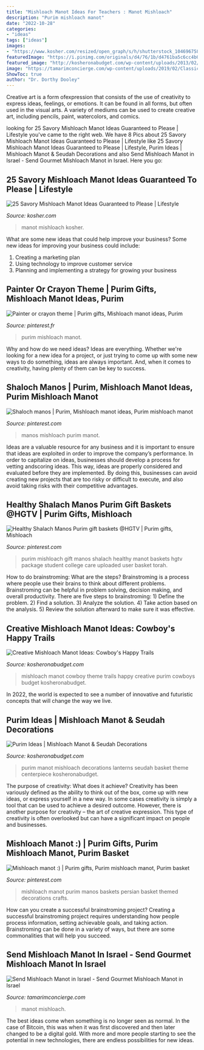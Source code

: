 ```yaml
---
title: "Mishloach Manot Ideas For Teachers : Manot Mishloach"
description: "Purim mishloach manot"
date: "2022-10-28"
categories:
- "ideas"
tags: ["ideas"]
images:
- "https://www.kosher.com/resized/open_graph/s/h/shutterstock_1046967587.jpg"
featuredImage: "https://i.pinimg.com/originals/d4/76/1b/d4761ba5c6cc4b07e742a9d8d14c2594.jpg"
featured_image: "http://kosheronabudget.com/wp-content/uploads/2013/02/Cowboy-Mishloach-Manot.jpg"
image: "https://tamarimconcierge.com/wp-content/uploads/2019/02/Classic-mishloach-manot-new-1-1959x2048.jpg"
ShowToc: true
author: "Dr. Dorthy Dooley"
---
```



Creative art is a form ofexpression that consists of the use of creativity to express ideas, feelings, or emotions. It can be found in all forms, but often used in the visual arts. A variety of mediums can be used to create creative art, including pencils, paint, watercolors, and comics.

	

		
looking for 25 Savory Mishloach Manot Ideas Guaranteed to Please | Lifestyle you've came to the right web. We have 8 Pics about 25 Savory Mishloach Manot Ideas Guaranteed to Please | Lifestyle like 25 Savory Mishloach Manot Ideas Guaranteed to Please | Lifestyle, Purim Ideas | Mishloach Manot &amp; Seudah Decorations and also Send Mishloach Manot in Israel - Send Gourmet Mishloach Manot in Israel. Here you go:
		
    
## 25 Savory Mishloach Manot Ideas Guaranteed To Please | Lifestyle

<img loading=lazy src="https://www.kosher.com/resized/open_graph/s/h/shutterstock_1046967587.jpg" onerror="this.onerror=null;this.src='https://tse1.mm.bing.net/th?id=OIP.1ZMDZOVR0wVlXNAqpTIaKAHaHa&amp;pid=15.1';" alt="25 Savory Mishloach Manot Ideas Guaranteed to Please | Lifestyle">

_Source: kosher.com_

>manot mishloach kosher. 

	

What are some new ideas that could help improve your business?
Some new ideas for improving your business could include: 
1. Creating a marketing plan 
2. Using technology to improve customer service 
3. Planning and implementing a strategy for growing your business 

    
## Painter Or Crayon Theme | Purim Gifts, Mishloach Manot Ideas, Purim

<img loading=lazy src="https://i.pinimg.com/736x/d2/0b/5b/d20b5bfa1930ba58d622674b8d12ac97--purim--cooking-ideas.jpg" onerror="this.onerror=null;this.src='https://tse1.mm.bing.net/th?id=OIP.7CYj6pe7yX9WAi7PiR3mhgHaJ4&amp;pid=15.1';" alt="Painter or crayon theme | Purim gifts, Mishloach manot ideas, Purim">

_Source: pinterest.fr_

>purim mishloach manot. 

	

Why and how do we need ideas?
Ideas are everything. Whether we're looking for a new idea for a project, or just trying to come up with some new ways to do something, ideas are always important. And, when it comes to creativity, having plenty of them can be key to success.

    
## Shaloch Manos | Purim, Mishloach Manot Ideas, Purim Mishloach Manot

<img loading=lazy src="https://i.pinimg.com/originals/d4/76/1b/d4761ba5c6cc4b07e742a9d8d14c2594.jpg" onerror="this.onerror=null;this.src='https://tse1.mm.bing.net/th?id=OIP.aSJSt2aKQggJaOQO4KF3dAHaNJ&amp;pid=15.1';" alt="Shaloch manos | Purim, Mishloach manot ideas, Purim mishloach manot">

_Source: pinterest.com_

>manos mishloach purim manot. 

	

Ideas are a valuable resource for any business and it is important to ensure that ideas are exploited in order to improve the company’s performance. In order to capitalize on ideas, businesses should develop a process for vetting andscoring ideas. This way, ideas are properly considered and evaluated before they are implemented. By doing this, businesses can avoid creating new projects that are too risky or difficult to execute, and also avoid taking risks with their competitive advantages.

    
## Healthy Shalach Manos Purim Gift Baskets @HGTV | Purim Gifts, Mishloach

<img loading=lazy src="https://i.pinimg.com/originals/1e/f8/c2/1ef8c2be008401654e493726ebc489e9.jpg" onerror="this.onerror=null;this.src='https://tse4.mm.bing.net/th?id=OIP.rB2TOPzeWw6nXH-QFtEGswHaHU&amp;pid=15.1';" alt="Healthy Shalach Manos Purim gift baskets @HGTV | Purim gifts, Mishloach">

_Source: pinterest.com_

>purim mishloach gift manos shalach healthy manot baskets hgtv package student college care uploaded user basket torah. 

	

How to do brainstroming: What are the steps?
Brainstroming is a process where people use their brains to think about different problems. Brainstroming can be helpful in problem solving, decision making, and overall productivity. There are five steps to brainstroming: 1) Define the problem. 2) Find a solution. 3) Analyze the solution. 4) Take action based on the analysis. 5) Review the solution afterward to make sure it was effective.

    
## Creative Mishloach Manot Ideas: Cowboy&#039;s Happy Trails

<img loading=lazy src="http://kosheronabudget.com/wp-content/uploads/2013/02/Cowboy-Mishloach-Manot.jpg" onerror="this.onerror=null;this.src='https://tse1.mm.bing.net/th?id=OIP.b3ViocmwzrZkHHKiW161NAHaJ4&amp;pid=15.1';" alt="Creative Mishloach Manot Ideas: Cowboy&#039;s Happy Trails">

_Source: kosheronabudget.com_

>mishloach manot cowboy theme trails happy creative purim cowboys budget kosheronabudget. 

	

In 2022, the world is expected to see a number of innovative and futuristic concepts that will change the way we live.

    
## Purim Ideas | Mishloach Manot &amp; Seudah Decorations

<img loading=lazy src="http://kosheronabudget.com/wp-content/uploads/2012/02/lanterns.jpg" onerror="this.onerror=null;this.src='https://tse2.mm.bing.net/th?id=OIP.2pCmmZZeWqhuhxTI30UjbQHaJ7&amp;pid=15.1';" alt="Purim Ideas | Mishloach Manot &amp; Seudah Decorations">

_Source: kosheronabudget.com_

>purim manot mishloach decorations lanterns seudah basket theme centerpiece kosheronabudget. 

	

The purpose of creativity: What does it achieve?
Creativity has been variously defined as the ability to think out of the box, come up with new ideas, or express yourself in a new way. In some cases creativity is simply a tool that can be used to achieve a desired outcome. However, there is another purpose for creativity – the art of creative expression. This type of creativity is often overlooked but can have a significant impact on people and businesses.

    
## Mishloach Manot :) | Purim Gifts, Purim Mishloach Manot, Purim Basket

<img loading=lazy src="https://i.pinimg.com/originals/49/b9/72/49b9729c64985cd69a9331a196aec2b1.jpg" onerror="this.onerror=null;this.src='https://tse3.mm.bing.net/th?id=OIP.Y6t4PeF4L36DESywVhh6igHaFj&amp;pid=15.1';" alt="Mishloach manot :) | Purim gifts, Purim mishloach manot, Purim basket">

_Source: pinterest.com_

>mishloach manot purim manos baskets persian basket themed decorations crafts. 

	

How can you create a successful brainstroming project?
Creating a successful brainstroming project requires understanding how people process information, setting achievable goals, and taking action. Brainstroming can be done in a variety of ways, but there are some commonalities that will help you succeed.

    
## Send Mishloach Manot In Israel - Send Gourmet Mishloach Manot In Israel

<img loading=lazy src="https://tamarimconcierge.com/wp-content/uploads/2019/02/Classic-mishloach-manot-new-1-1959x2048.jpg" onerror="this.onerror=null;this.src='https://tse2.mm.bing.net/th?id=OIP.Lb-KOSu19SFGkG513IUJEAHaHv&amp;pid=15.1';" alt="Send Mishloach Manot in Israel - Send Gourmet Mishloach Manot in Israel">

_Source: tamarimconcierge.com_

>manot mishloach. 

	

The best ideas come when something is no longer seen as normal. In the case of Bitcoin, this was when it was first discovered and then later changed to be a digital gold. With more and more people starting to see the potential in new technologies, there are endless possibilities for new ideas.

